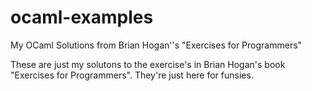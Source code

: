 # ocaml-examples
My OCaml Solutions from Brian Hogan''s "Exercises for Programmers"

These are just my solutons to the exercise's in Brian Hogan's book "Exercises for Programmers". They're just here for funsies.
